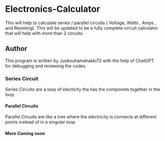 # Electronics-Calculator
This will help to calculate series / parallel circuits ( Voltage, Watts , Amps , and Resisting). This will be updated to be a fully complete circuit calculator that will help with more than 2 circuits.

## Author
This program is written by Juoksuhamahakki73 with the help of ChatGPT for debugging and reviewing the codes.

### Series Circuit
Series Circuits are a loop of electicity tha has the componets together in the loop

#### Parallel Circuits 
Parallel Circuits are like a tree where the electricity is connects at  different points instead of in a singular loop

#### More Coming soon
